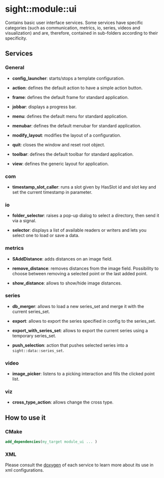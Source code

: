 # sight::module::ui

Contains basic user interface services.
Some services have specific categories (such as communication, metrics, io, series, videos and visualization)
and are, therefore, contained in sub-folders according to their specificity.

## Services
### General
* **config_launcher**: starts/stops a template configuration.

* **action**: defines the default action to have a simple action button.

* **frame**: defines the default frame for standard application.

* **jobbar**: displays a progress bar.

* **menu**: defines the default menu for standard application.

* **menubar**: defines the default menubar for standard application.

* **modify_layout**: modifies the layout of a configuration.

* **quit**: closes the window and reset root object.

* **toolbar**: defines the default toolbar for standard application.

* **view**: defines the generic layout for application.

### com

* **timestamp_slot_caller**: runs a slot given by HasSlot id and slot key and set the current timestamp in parameter.

### io
* **folder_selector**: raises a pop-up dialog to select a directory, then send it via a signal.

* **selector**: displays a list of available readers or writers and lets you select one to load or save a data.

### metrics
* **SAddDistance**: adds distances on an image field.

* **remove_distance**: removes distances from the image field.
  Possibility to choose between removing a selected point or the last added point.

* **show_distance**: allows to show/hide image distances.

### series
* **db_merger**: allows to load a new series_set and merge it with the current series_set.

* **export**: allows to export the series specified in config to the series_set.

* **export_with_series_set**: allows to export the current series using a temporary series_set.

* **push_selection**: action that pushes selected series into a `sight::data::series_set`.

### video
* **image_picker**: listens to a picking interaction and fills the clicked point list.

### viz
* **cross_type_action**: allows change the cross type.

## How to use it

### CMake

```cmake
add_dependencies(my_target module_ui ... )
```

### XML

Please consult the [doxygen](https://sight.pages.ircad.fr/sight) of each service to learn more about its use in xml configurations.
